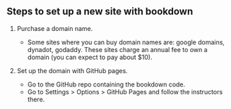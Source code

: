 ## Steps to set up a new site with bookdown

1. Purchase a domain name.

    - Some sites where you can buy domain names are: google domains, dynadot,
    godaddy. These sites charge an annual fee to own a domain (you can expect
    to pay about $10).

2. Set up the domain with GitHub pages.

    - Go to the GitHub repo containing the bookdown code.
    - Go to Settings > Options > GitHub Pages and follow the instructors there.



